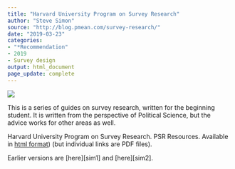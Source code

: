 ```yaml
---
title: "Harvard University Program on Survey Research"
author: "Steve Simon"
source: "http://blog.pmean.com/survey-research/"
date: "2019-03-23"
categories:
- "*Recommendation"
- 2019
- Survey design
output: html_document
page_update: complete
---
```


![](http://www.pmean.com/new-images/19/survey-research01.png)

<div class="notes">

This is a series of guides on survey research, written for the beginning student. It is written from the perspective of Political Science, but the advice works for other areas as well.

<!---More--->

Harvard University Program on Survey Research. PSR Resources. Available in [html format][har1]) (but individual links are PDF files).

[har1]: https://psr.iq.harvard.edu/book/psr-resources

</div>
Earlier versions are [here][sim1] and [here][sim2].
 
[sim1]: http://blog.pmean.com/survey-research/
[sim2]: http://new.pmean.com/survey-research/
 
